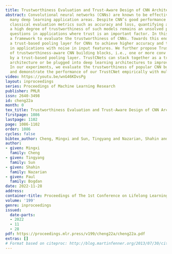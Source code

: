 ```yaml
---
title: Trustworthiness Evaluation and Trust-Aware Design of CNN Architectures
abstract: Convolutional neural networks (CNNs) are known to be effective tools in
  many deep learning application areas. Despite CNN’s good performance in terms of
  classical evaluation metrics such as accuracy and loss, quantifying and ensuring
  a high degree of trustworthiness of such models remains an unsolved problem raising
  questions in applications where trust is an important factor. In this work, we propose
  a framework to evaluate the trustworthiness of CNNs. Towards this end, we develop
  a trust-based pooling layer for CNNs to achieve higher accuracy and trustworthiness
  in applications with noise in input features. We further propose TrustCNets consisting
  of trustworthiness-aware CNN building blocks, i.e., one or more conv layers followed
  by a trust-based pooling layer. TrustCNets can stack together as a trust-aware CNN
  architecture or be plugged into deep learning architectures to improve performance.
  In our experiments, we evaluate the trustworthiness of popular CNN building blocks
  and demonstrate the performance of our TrustCNet empirically with multiple datasets.
video: https://youtu.be/wnG46KDvsPg
layout: inproceedings
series: Proceedings of Machine Learning Research
publisher: PMLR
issn: 2640-3498
id: cheng22a
month: 0
tex_title: Trustworthiness Evaluation and Trust-Aware Design of CNN Architectures
firstpage: 1086
lastpage: 1102
page: 1086-1102
order: 1086
cycles: false
bibtex_author: Cheng, Mingxi and Sun, Tingyang and Nazarian, Shahin and Bogdan, Paul
author:
- given: Mingxi
  family: Cheng
- given: Tingyang
  family: Sun
- given: Shahin
  family: Nazarian
- given: Paul
  family: Bogdan
date: 2022-11-28
address:
container-title: Proceedings of The 1st Conference on Lifelong Learning Agents
volume: '199'
genre: inproceedings
issued:
  date-parts:
  - 2022
  - 11
  - 28
pdf: https://proceedings.mlr.press/v199/cheng22a/cheng22a.pdf
extras: []
# Format based on citeproc: http://blog.martinfenner.org/2013/07/30/citeproc-yaml-for-bibliographies/
---
```

